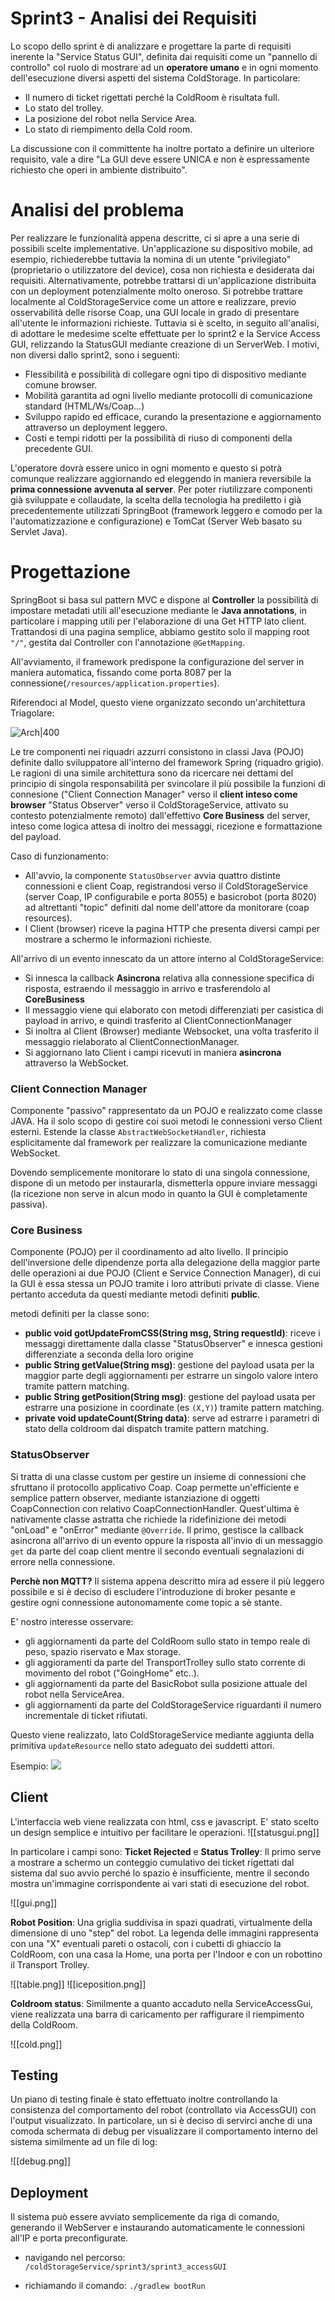 

# Sprint3 - Analisi dei Requisiti

Lo scopo dello sprint è di analizzare e progettare la parte di requisiti inerente la "Service Status GUI", definita dai requisiti come un "pannello di controllo" col ruolo di mostrare ad un **operatore umano** e in ogni momento dell'esecuzione diversi aspetti del sistema ColdStorage. In particolare: 
- Il numero di ticket rigettati perché la ColdRoom è risultata full.
- Lo stato del trolley.
- La posizione del robot nella Service Area.
- Lo stato di riempimento della Cold room.

La discussione con il committente ha inoltre portato a definire un ulteriore requisito, vale a dire "La GUI deve essere UNICA e non è espressamente richiesto che operi in ambiente distribuito".


# Analisi del problema

Per realizzare le funzionalità appena descritte, ci si apre a una serie di possibili scelte implementative. Un'applicazione su dispositivo mobile, ad esempio, richiederebbe tuttavia la nomina di un utente "privilegiato" (proprietario o utilizzatore del device), cosa non richiesta e desiderata dai requisiti. Alternativamente, potrebbe trattarsi di un'applicazione distribuita con un deployment potenzialmente molto oneroso. Si potrebbe trattare localmente al ColdStorageService come un attore e realizzare, previo osservabilità delle risorse Coap, una GUI locale in grado di presentare all'utente le informazioni richieste.
Tuttavia si è scelto, in seguito all'analisi, di adottare le medesime scelte effettuate per lo sprint2 e la Service Access GUI, relizzando la StatusGUI mediante creazione di un ServerWeb. I motivi, non diversi dallo sprint2, sono i seguenti:
- Flessibilità e possibilità di collegare ogni tipo di dispositivo mediante comune browser.
- Mobilità garantita ad ogni livello mediante protocolli di comunicazione standard (HTML/Ws/Coap...)
- Sviluppo rapido ed efficace, curando la presentazione e aggiornamento  attraverso un deployment leggero.
- Costi e tempi ridotti per la possibilità di riuso di componenti della precedente GUI.

L'operatore dovrà essere unico in ogni momento e questo si potrà comunque realizzare aggiornando ed eleggendo in maniera reversibile la **prima connessione avvenuta al server**.
Per poter riutilizzare componenti già sviluppate e collaudate, la scelta della tecnologia ha prediletto i già precedentemente utilizzati SpringBoot (framework leggero e comodo per la l'automatizzazione e configurazione) e TomCat (Server Web basato su Servlet Java). 


# Progettazione

SpringBoot si basa sul pattern MVC e dispone al **Controller** la possibilità di impostare metadati utili all'esecuzione mediante le **Java annotations**, in particolare i mapping utili per l'elaborazione di una Get HTTP lato client. Trattandosi di una pagina semplice, abbiamo gestito solo il mapping root `"/"`, gestita dal Controller con l'annotazione  `@GetMapping`.

All'avviamento, il framework predispone la configurazione del server in maniera automatica, fissando come porta 8087 per la connessione(`/resources/application.properties`).

Riferendoci al Model, questo viene organizzato secondo un'architettura Triagolare:

![Arch|400](./img/ArchM.png)

Le tre componenti nei riquadri azzurri consistono in classi Java (POJO) definite dallo sviluppatore all'interno del framework Spring (riquadro grigio). Le ragioni di una simile architettura sono da ricercare nei dettami del principio di singola responsabilità per svincolare il più possibile la funzioni di connesione ("Client Connection Manager" verso il **client inteso come browser** "Status Observer" verso il ColdStorageService, attivato su contesto potenzialmente remoto) dall'effettivo **Core Business** del server, inteso come logica attesa di inoltro dei messaggi, ricezione e formattazione del payload.


Caso di funzionamento:

- All'avvio, la componente `StatusObserver` avvia quattro distinte connessioni e client Coap, registrandosi verso il ColdStorageService (server Coap, IP configurabile e porta 8055) e basicrobot (porta 8020) ad altrettanti "topic" definiti dal nome dell'attore da monitorare (coap resources).
- l Client (browser) riceve la pagina HTTP che presenta diversi campi per mostrare a schermo le informazioni richieste.

All'arrivo di un evento innescato da un attore interno al ColdStorageService:

 - Si innesca la callback **Asincrona** relativa alla connessione specifica di risposta, estraendo il messaggio in arrivo e trasferendolo al **CoreBusiness**
 - Il messaggio viene qui elaborato con metodi differenziati per casistica di payload in arrivo, e quindi trasferito al ClientConnectionManager
 - Si inoltra al Client (Browser) mediante Websocket, una volta trasferito il messaggio rielaborato al ClientConnectionManager.
 - Si aggiornano lato Client i campi ricevuti in maniera **asincrona** attraverso la WebSocket.

### Client Connection Manager
Componente "passivo" rappresentato da un POJO e realizzato come classe JAVA. Ha il solo scopo di gestire coi suoi metodi le connessioni verso Client esterni. Estende la classe `AbstractWebSocketHandler`, richiesta esplicitamente dal framework per realizzare la comunicazione mediante WebSocket. 

Dovendo semplicemente monitorare lo stato di una singola connessione, dispone di un metodo per instaurarla, dismetterla oppure inviare messaggi (la ricezione non serve in alcun modo in quanto la GUI è completamente passiva).


### Core Business

Componente (POJO) per il coordinamento ad alto livello. Il principio dell'inversione delle dipendenze porta alla delegazione della maggior parte delle operazioni ai due POJO (Client e Service Connection Manager), di cui la GUI è essa stessa un POJO tramite i loro attributi private di classe. Viene pertanto acceduta da questi mediante metodi definiti **public**.


 metodi definiti per la classe sono:
 - **public void gotUpdateFromCSS(String msg, String requestId)**: riceve i messaggi direttamente dalla classe "StatusObserver" e innesca gestioni differenziate a seconda della loro origine
 - **public String getValue(String msg)**: gestione del payload usata per la maggior parte degli aggiornamenti per estrarre un singolo valore intero tramite pattern matching.
 - **public String getPosition(String msg)**: gestione del payload usata per estrarre una posizione in coordinate (es `(X,Y)`) tramite pattern matching.
 - **private void updateCount(String data)**: serve ad estrarre i parametri di stato della coldroom dai dispatch tramite pattern matching.


### StatusObserver

Si tratta di una classe custom per gestire un insieme di connessioni che sfruttano il protocollo applicativo Coap.
Coap permette un'efficiente e semplice pattern observer, mediante istanziazione di oggetti CoapConnection con relativo CoapConnectionHandler.
Quest'ultima è nativamente classe astratta che richiede la ridefinizione dei metodi "onLoad" e "onError" mediante `@Override`. Il primo, gestisce la callback asincrona all'arrivo di un evento oppure la risposta all'invio di un messaggio `get` da parte del coap client mentre il secondo eventuali segnalazioni di errore nella connessione.

**Perchè non MQTT?** Il sistema appena descritto mira ad essere il più leggero possibile e si è deciso di escludere l'introduzione di broker pesante e gestire ogni connessione autonomamente come topic a sè stante.

E' nostro interesse osservare:
- gli aggiornamenti da parte del ColdRoom sullo stato in tempo reale di peso, spazio riservato e Max storage.
- gli aggioramenti da parte del TransportTrolley sullo stato corrente di movimento del robot ("GoingHome" etc..).
- gli aggiornamenti da parte del BasicRobot sulla posizione attuale del robot nella ServiceArea.
- gli aggiornamenti da parte del ColdStorageService riguardanti il numero incrementale di ticket rifiutati.

Questo viene realizzato, lato ColdStorageService mediante aggiunta della primitiva `updateResource` nello stato adeguato dei suddetti attori.

Esempio:
![](./img/Coldroom.png)


## Client
L'interfaccia web viene realizzata con html, css e javascript. E' stato scelto un design semplice e intuitivo per facilitare le operazioni. 
![[statusgui.png]]


In particolare i campi sono:
**Ticket Rejected** e **Status Trolley**:
Il primo serve a mostrare a schermo un conteggio cumulativo dei ticket rigettati dal sistema dal suo avvio perché lo spazio è insufficiente, mentre il secondo mostra un'immagine corrispondente ai vari stati di esecuzione del robot.

![[gui.png]]

**Robot Position**:
Una griglia suddivisa in spazi quadrati, virtualmente della dimensione di uno "step" del robot. La legenda delle immagini rappresenta con una "X" eventuali pareti o ostacoli, con i cubetti di ghiaccio la ColdRoom, con una casa la Home, una porta per l'Indoor e con un robottino il Transport Trolley.

![[table.png]]
![[iceposition.png]]

**Coldroom status**:
Similmente a quanto accaduto nella ServiceAccessGui, viene realizzata una barra di caricamento per raffigurare il riempimento della ColdRoom. 

![[cold.png]]


## Testing

Un piano di testing finale è stato effettuato inoltre controllando la consistenza del comportamento del robot (controllato via AccessGUI) con l'output visualizzato.
In particolare, un si è deciso di servirci anche di una comoda schermata di debug per visualizzare il comportamento interno del sistema similmente ad un file di log:

![[debug.png]]

## Deployment

Il sistema può essere avviato semplicemente da riga di comando, generando il WebServer e instaurando automaticamente le connessioni all'IP e porta preconfigurate.

- navigando nel percorso:
	`/coldStorageService/sprint3/sprint3_accessGUI`

-  richiamando il comando:
	`./gradlew bootRun`
